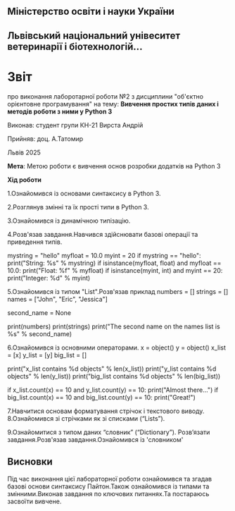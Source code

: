 ## Міністерство освіти і науки України
## Львівський національний унівеситет ветеринарії і біотехнологій...
# Звіт
про виконання лаборотарної роботи №2 з дисциплини "об'єктно орієнтовне програмування" на тему: **Вивчення простих типів даних і методів роботи з ними у Python 3**

Виконав: студент групи КН-21 Вирста Андрій

Прийняв: доц. А.Татомир

Львів 2025

**Мета**: Метою роботи є вивчення основ розробки додатків на Python 3

**Хід роботи**

1.Ознайомився із основами синтаксису в Python 3.

2.Розглянув змінні та їх прості типи в Python 3.

3.Ознайомився із динамічною типізацію.

4.Розв'язав завдання.Навчився здійснювати базові операції та приведення типів.

mystring = "hello"
myfloat = 10.0
myint = 20
if mystring == "hello":
    print("String: %s" % mystring)
if isinstance(myfloat, float) and myfloat == 10.0:
    print("Float: %f" % myfloat)
if isinstance(myint, int) and myint == 20:
    print("Integer: %d" % myint)


5.Ознайомився із типом "List".Розв'язав приклад
numbers = []
strings = []
names = ["John", "Eric", "Jessica"]

second_name = None

print(numbers)
print(strings)
print("The second name on the names list is %s" % second_name)

6.Ознайомився із основними операторами.
x = object()
y = object()
x_list = [x]
y_list = [y]
big_list = []

print("x_list contains %d objects" % len(x_list))
print("y_list contains %d objects" % len(y_list))
print("big_list contains %d objects" % len(big_list))

if x_list.count(x) == 10 and y_list.count(y) == 10:
    print("Almost there...")
if big_list.count(x) == 10 and big_list.count(y) == 10:
    print("Great!")

7.Навчитися основам форматування стрічок і текстового виводу.
8.Ознайомився зі стрічками як зі списками (“Lists”).

9.Ознайомитися з типом даних “словник” (“Dictionary”). Розв’язати
завдання.Розв'язав завдання.Ознайомився із 'словником'
## Висновки

Під час виконання цієї лабораторної роботи ознайомився та згадав базові основи синтаксису Пайтон.Також ознайомився із
типами та змінними.Виконав завдання по ключових питаннях.Та постараюсь засвоїти вивчене.
